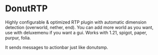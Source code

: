 # DonutRTP

Highly configurable & optimized RTP plugin with automatic dimension detection (overworld, nether, end).
You can add more world as you want, use with deluxemenu if you want a gui.
Works with 1.21, spigot, paper, purpur, folia.

It sends messages to actionbar just like donutsmp.
